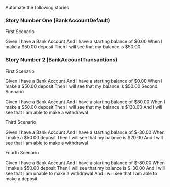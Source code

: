 
Automate the following stories

### Story Number One (BankAccountDefault) ###

First Scenario

Given I have a Bank Account
And I have a starting balance of $0.00
When I make a $50.00 deposit
Then I will see that my balance is $50.00


### Story Number 2 (BankAccountTransactions) ###

First Scenario

Given I have a Bank Account
And I have a starting balance of $0.00
When I make a $50.00 deposit
Then I will see that my balance is $50.00
Second Scenario

Given I have a Bank Account
And I have a starting balance of $80.00
When I make a $50.00 deposit
Then I will see that my balance is $130.00
And I will see that I am able to make a withdrawal


Third Scenario

Given I have a Bank Account
And I have a starting balance of $-30.00
When I make a $50.00 deposit
Then I will see that my balance is $20.00
And I will see that I am able to make a withdrawal

Fourth Scenario

Given I have a Bank Account
And I have a starting balance of $-80.00
When I make a $50.00 deposit
Then I will see that my balance is $-30.00
And I will see that I am unable to make a withdrawal
And I will see that I am able to make a deposit

